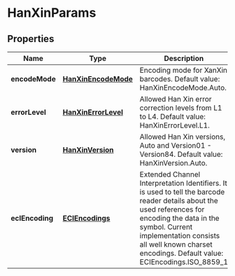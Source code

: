 
# HanXinParams

## Properties
Name | Type | Description | Notes
------------ | ------------- | ------------- | -------------
**encodeMode** | [**HanXinEncodeMode**](HanXinEncodeMode.md) | Encoding mode for XanXin barcodes. Default value: HanXinEncodeMode.Auto. |  [optional]
**errorLevel** | [**HanXinErrorLevel**](HanXinErrorLevel.md) | Allowed Han Xin error correction levels from L1 to L4. Default value: HanXinErrorLevel.L1. |  [optional]
**version** | [**HanXinVersion**](HanXinVersion.md) | Allowed Han Xin versions, Auto and Version01 - Version84. Default value: HanXinVersion.Auto. |  [optional]
**ecIEncoding** | [**ECIEncodings**](ECIEncodings.md) | Extended Channel Interpretation Identifiers. It is used to tell the barcode reader details about the used references for encoding the data in the symbol. Current implementation consists all well known charset encodings. Default value: ECIEncodings.ISO_8859_1 |  [optional]



